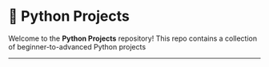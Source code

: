 # 🐍 Python Projects

Welcome to the **Python Projects** repository! This repo contains a collection of beginner-to-advanced Python projects 

---
